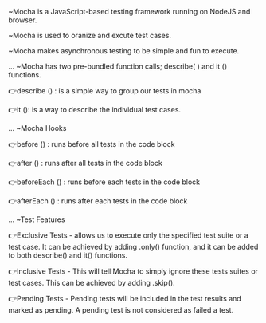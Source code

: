 ~Mocha is a JavaScript-based testing framework running on NodeJS and browser.

~Mocha is used to oranize and excute test cases.

~Mocha makes asynchronous testing to be simple and fun to execute.

...
~Mocha has two pre-bundled function calls; describe( ) and it () functions.

👉describe () : is a simple way to group our tests in mocha

👉it (): is a way to describe the individual test cases. 

...
~Mocha Hooks

👉before () : runs before all tests in the code block

👉after () : runs after all tests in the code block

👉beforeEach () : runs before each tests in the code block

👉afterEach () : runs after each tests in the code block

...
~Test Features

👉Exclusive Tests - allows us to execute only the specified test suite or a test case. It can be achieved by adding .only() function, and it can be added to both describe() and it() functions.

👉Inclusive Tests - This will tell Mocha to simply ignore these tests suites or test cases. This can be achieved by adding .skip(). 

👉Pending Tests - Pending tests will be included in the test results and marked as pending. A pending test is not considered as failed a test.